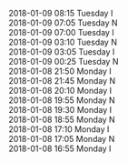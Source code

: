 2018-01-09 08:15 Tuesday  I  
2018-01-09 07:05 Tuesday  N  
2018-01-09 07:00 Tuesday  I  
2018-01-09 03:10 Tuesday  N  
2018-01-09 03:05 Tuesday  I  
2018-01-09 00:25 Tuesday  N  
2018-01-08 21:50 Monday  I  
2018-01-08 21:45 Monday  N  
2018-01-08 20:10 Monday  I  
2018-01-08 19:55 Monday  N  
2018-01-08 19:30 Monday  I  
2018-01-08 18:55 Monday  N  
2018-01-08 17:10 Monday  I  
2018-01-08 17:05 Monday  N  
2018-01-08 16:55 Monday  I  
